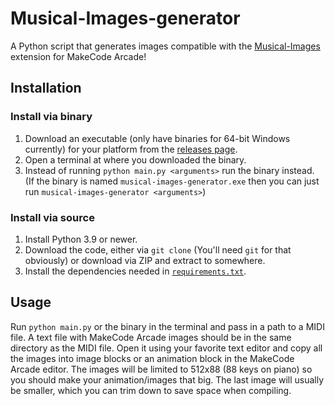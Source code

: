 # Musical-Images-generator

A Python script that generates images compatible with the 
[Musical-Images](https://github.com/UnsignedArduino/Musical-Images) extension
for MakeCode Arcade!

## Installation

### Install via binary

1. Download an executable (only have binaries for 64-bit Windows currently) 
   for your platform from the 
   [releases page](https://github.com/UnsignedArduino/Musical-Images-Generator/releases). 
3. Open a terminal at where you downloaded the binary.
4. Instead of running `python main.py <arguments>` run the binary instead. 
   (If the binary is named `musical-images-generator.exe` then you can just run 
   `musical-images-generator <arguments>`)

### Install via source

1. Install Python 3.9 or newer.
2. Download the code, either via `git clone` (You'll need `git` for that 
   obviously) or download via ZIP and extract to somewhere. 
3. Install the dependencies needed in 
   [`requirements.txt`](https://github.com/UnsignedArduino/Musical-Images-Generator/blob/main/requirements.txt).

## Usage

Run `python main.py` or the binary in the terminal and pass in a path to a 
MIDI file. A text file with MakeCode Arcade images should be in the same 
directory as the MIDI file. Open it using your favorite text editor and copy 
all the images into image blocks or an animation block in the MakeCode Arcade 
editor. The images will be limited to 512x88 (88 keys on piano) so you should 
make your animation/images that big. The last image will usually be smaller, 
which you can trim down to save space when compiling. 
